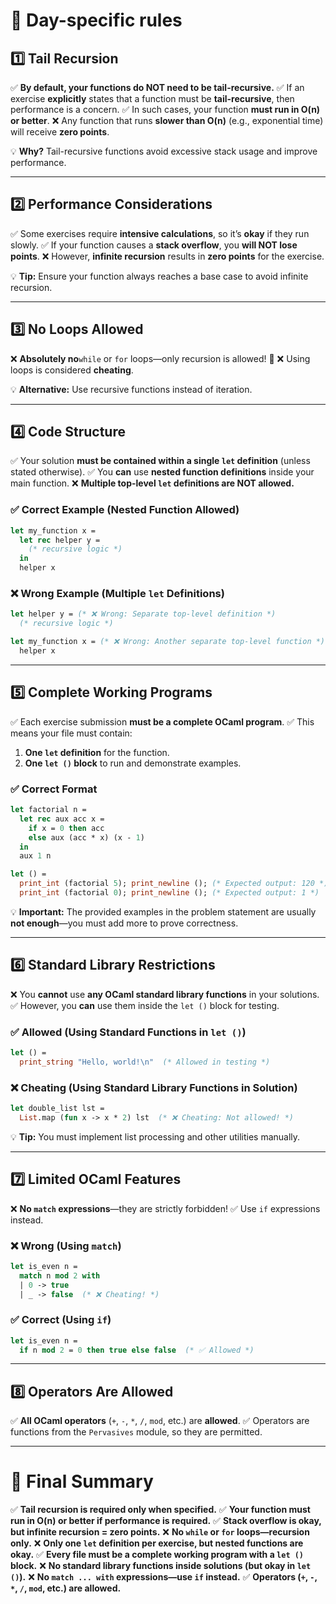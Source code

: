 # 📜 Day-specific rules

## **1️⃣ Tail Recursion**

✅ **By default, your functions do NOT need to be tail-recursive.**
✅ If an exercise **explicitly** states that a function must be **tail-recursive**, then performance is a concern.
✅ In such cases, your function **must run in O(n) or better**.
❌ Any function that runs **slower than O(n)** (e.g., exponential time) will receive **zero points**.

💡 **Why?** Tail-recursive functions avoid excessive stack usage and improve performance.

---

## **2️⃣ Performance Considerations**

✅ Some exercises require **intensive calculations**, so it’s **okay** if they run slowly.
✅ If your function causes a **stack overflow**, you **will NOT lose points**.
❌ However, **infinite recursion** results in **zero points** for the exercise.

💡 **Tip:** Ensure your function always reaches a base case to avoid infinite recursion.

---

## **3️⃣ No Loops Allowed**

❌ **Absolutely no**`while` or `for` loops—only recursion is allowed! 🚫
❌ Using loops is considered **cheating**.

💡 **Alternative:** Use recursive functions instead of iteration.

---

## **4️⃣ Code Structure**

✅ Your solution **must be contained within a single `let` definition** (unless stated otherwise).
✅ You **can** use **nested function definitions** inside your main function.
❌ **Multiple top-level `let` definitions are NOT allowed.**

### ✅ **Correct Example (Nested Function Allowed)**

```ocaml
let my_function x =
  let rec helper y =
    (* recursive logic *)
  in
  helper x
```

### ❌ **Wrong Example (Multiple `let` Definitions)**

```ocaml
let helper y = (* ❌ Wrong: Separate top-level definition *)
  (* recursive logic *)

let my_function x = (* ❌ Wrong: Another separate top-level function *)
  helper x
```

---

## **5️⃣ Complete Working Programs**

✅ Each exercise submission **must be a complete OCaml program**.
✅ This means your file must contain:

1. **One `let` definition** for the function.
2. **One `let ()` block** to run and demonstrate examples.

### ✅ **Correct Format**

```ocaml
let factorial n =
  let rec aux acc x =
    if x = 0 then acc
    else aux (acc * x) (x - 1)
  in
  aux 1 n

let () =
  print_int (factorial 5); print_newline (); (* Expected output: 120 *)
  print_int (factorial 0); print_newline (); (* Expected output: 1 *)
```

💡 **Important:** The provided examples in the problem statement are usually **not enough**—you must add more to prove correctness.

---

## **6️⃣ Standard Library Restrictions**

❌ You **cannot** use **any OCaml standard library functions** in your solutions.
✅ However, you **can** use them inside the `let ()` block for testing.

### ✅ **Allowed (Using Standard Functions in `let ()`)**

```ocaml
let () =
  print_string "Hello, world!\n"  (* Allowed in testing *)
```

### ❌ **Cheating (Using Standard Library Functions in Solution)**

```ocaml
let double_list lst =
  List.map (fun x -> x * 2) lst  (* ❌ Cheating: Not allowed! *)
```

💡 **Tip:** You must implement list processing and other utilities manually.

---

## **7️⃣ Limited OCaml Features**

❌ **No `match` expressions**—they are strictly forbidden!
✅ Use `if` expressions instead.

### ❌ **Wrong (Using `match`)**

```ocaml
let is_even n =
  match n mod 2 with
  | 0 -> true
  | _ -> false  (* ❌ Cheating! *)
```

### ✅ **Correct (Using `if`)**

```ocaml
let is_even n =
  if n mod 2 = 0 then true else false  (* ✅ Allowed *)
```

---

## **8️⃣ Operators Are Allowed**

✅ **All OCaml operators** (`+`, `-`, `*`, `/`, `mod`, etc.) are **allowed**.
✅ Operators are functions from the `Pervasives` module, so they are permitted.

---

# 🏁 **Final Summary**

✅ **Tail recursion is required only when specified.**
✅ **Your function must run in O(n) or better if performance is required.**
✅ **Stack overflow is okay, but infinite recursion = zero points.**
❌ **No `while` or `for` loops—recursion only.**
❌ **Only one `let` definition per exercise, but nested functions are okay.**
✅ **Every file must be a complete working program with a `let ()` block.**
❌ **No standard library functions inside solutions (but okay in `let ()`).**
❌ **No `match ... with` expressions—use `if` instead.**
✅ **Operators (`+`, `-`, `*`, `/`, `mod`, etc.) are allowed.**

#
